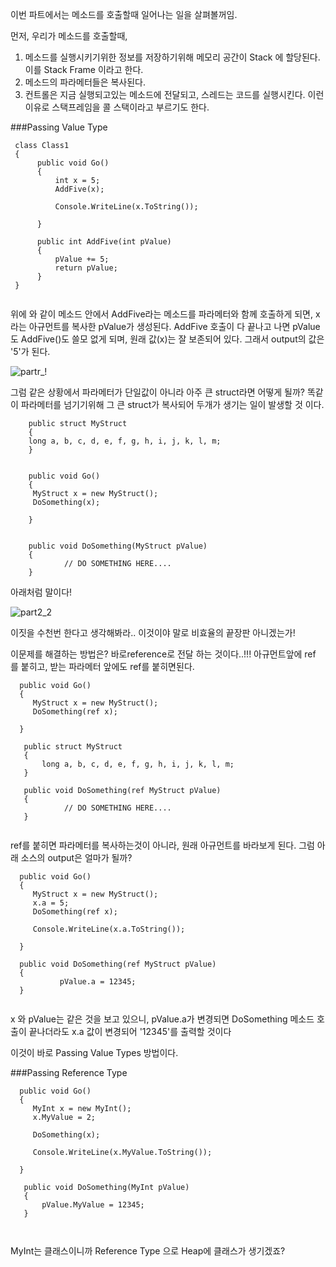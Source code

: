 이번 파트에서는 메소드를 호출할때 일어나는 일을 살펴볼꺼임.

먼저, 우리가 메소드를 호출할때,

1. 메소드를 실행시키기위한 정보를 저장하기위해 메모리 공간이 Stack 에 할당된다. 이를 Stack Frame 이라고 한다.
2. 메소드의 파라메터들은 복사된다. 
3. 컨트롤은 지금 실행되고있는 메소드에 전달되고, 스레드는 코드를 실행시킨다. 이런 이유로 스택프레임을 콜 스택이라고 부르기도 한다.


###Passing Value Type
```
 class Class1
 {
      public void Go()
      {
          int x = 5;
          AddFive(x);

          Console.WriteLine(x.ToString());
          
      }

      public int AddFive(int pValue)
      {
          pValue += 5;
          return pValue;
      }
 }


```
위에 와 같이 메소드 안에서 AddFive라는 메소드를 파라메터와 함께 호출하게 되면, x라는 아규먼트를 복사한 pValue가 생성된다.
AddFive 호출이 다 끝나고 나면 pValue도 AddFive()도 쓸모 없게 되며, 원래 값(x)는 잘 보존되어 있다. 그래서 output의 값은 '5'가 된다.

![partr_!](http://www.c-sharpcorner.com/UploadFile/rmcochran/csharp_memory2B01142006125918PM/Images/heapvsstack2-4.gif)

그럼 같은 상황에서 파라메터가 단일값이 아니라 아주 큰  struct라면 어떻게 될까? 똑같이 파라메터를 넘기기위해  그 큰 struct가 복사되어 두개가 생기는 일이 발생할 것 이다. 
```
    public struct MyStruct
    {
    long a, b, c, d, e, f, g, h, i, j, k, l, m;
    }
    
    
    public void Go()
    {
     MyStruct x = new MyStruct();
     DoSomething(x);
      
    }
    
    
    public void DoSomething(MyStruct pValue)
    {
            // DO SOMETHING HERE....
    }
```
아래처럼 말이다!


![part2_2](http://www.c-sharpcorner.com/UploadFile/rmcochran/csharp_memory2B01142006125918PM/Images/heapvsstack2-5.gif)


이짓을 수천번 한다고 생각해봐라.. 
이것이야 말로 비효율의 끝장판 아니겠는가!

이문제를 해결하는 방법은?
바로reference로 전달 하는 것이다..!!!
아규먼트앞에 ref 를 붙히고, 받는 파라메터 앞에도 ref를 붙히면된다.

```
  public void Go()
  {
     MyStruct x = new MyStruct();
     DoSomething(ref x);
      
  }

   public struct MyStruct
   {
       long a, b, c, d, e, f, g, h, i, j, k, l, m;
   }

   public void DoSomething(ref MyStruct pValue)
   {
            // DO SOMETHING HERE....
   }


```
ref를 붙히면 파라메터를 복사하는것이 아니라, 원래 아규먼트를 바라보게 된다.
그럼 아래 소스의 output은 얼마가 될까?
```
  public void Go()
  {
     MyStruct x = new MyStruct();
     x.a = 5;
     DoSomething(ref x);

     Console.WriteLine(x.a.ToString());
       
  }

  public void DoSomething(ref MyStruct pValue)
  {
           pValue.a = 12345;
  }


```

x 와 pValue는 같은 것을 보고 있으니, pValue.a가 변경되면 DoSomething 메소드 호출이 끝나더라도 x.a 값이 변경되어 '12345'를 출력할 것이다

이것이 바로 Passing Value Types 방법이다. 




###Passing Reference Type 

```
  public void Go()
  {
     MyInt x = new MyInt();
     x.MyValue = 2;

     DoSomething(x);

     Console.WriteLine(x.MyValue.ToString());
      
  }

   public void DoSomething(MyInt pValue)
   {
       pValue.MyValue = 12345;
   }



```
MyInt는 클래스이니까  Reference Type 으로 Heap에 클래스가 생기겠죠?

